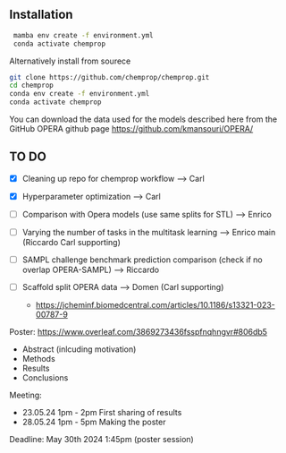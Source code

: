 Installation
-------------

   ```bash
    mamba env create -f environment.yml
    conda activate chemprop
   ```

Alternatively install from sourece
  ```bash
git clone https://github.com/chemprop/chemprop.git
cd chemprop
conda env create -f environment.yml
conda activate chemprop
  ```

You can download the data used for the models described here from the GitHub OPERA github page https://github.com/kmansouri/OPERA/

TO DO
-------------

- [x] Cleaning up repo for chemprop workflow --> Carl 

- [x] Hyperparameter optimization --> Carl

- [ ] Comparison with Opera models (use same splits for STL) --> Enrico
- [ ] Varying the number of tasks in the multitask learning --> Enrico main (Riccardo Carl supporting)

- [ ] SAMPL challenge benchmark prediction comparison (check if no overlap OPERA-SAMPL) --> Riccardo

- [ ] Scaffold split OPERA data --> Domen (Carl supporting)
   - https://jcheminf.biomedcentral.com/articles/10.1186/s13321-023-00787-9

Poster:
https://www.overleaf.com/3869273436fsspfnqhngvr#806db5

- Abstract (inlcuding motivation)
- Methods
- Results
- Conclusions

Meeting:
- 23.05.24 1pm - 2pm First sharing of results
- 28.05.24 1pm - 5pm Making the poster

Deadline: May 30th 2024 1:45pm (poster session)